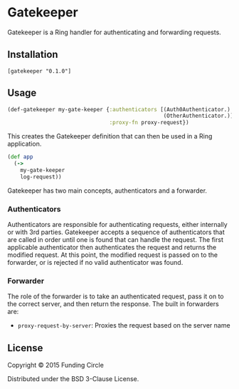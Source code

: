 # Gatekeeper

Gatekeeper is a Ring handler for authenticating and forwarding requests.

## Installation

`[gatekeeper "0.1.0"]`

## Usage

```clojure
(def-gatekeeper my-gate-keeper {:authenticators [(Auth0Authenticator.)
                                                 (OtherAuthenticator.)]
                                :proxy-fn proxy-request})
```

This creates the Gatekeeper definition that can then be used in a Ring
application.

```clojure
(def app
  (->
    my-gate-keeper
    log-request))

```

Gatekeeper has two main concepts, authenticators and a forwarder.

### Authenticators

Authenticators are responsible for authenticating requests, either internally or with 3rd parties. Gatekeeper
accepts a sequence of authenticators that are called in order until one is found that can handle the request.
The first applicable authenticator then authenticates the request and returns the modified request. At this point,
the modified request is passed on to the forwarder, or is rejected if no valid authenticator was found.

### Forwarder

The role of the forwarder is to take an authenticated request, pass it on to the correct server, and then return
the response. The built in forwarders are:

* `proxy-request-by-server`: Proxies the request based on the server name

## License

Copyright © 2015 Funding Circle

Distributed under the BSD 3-Clause License.
